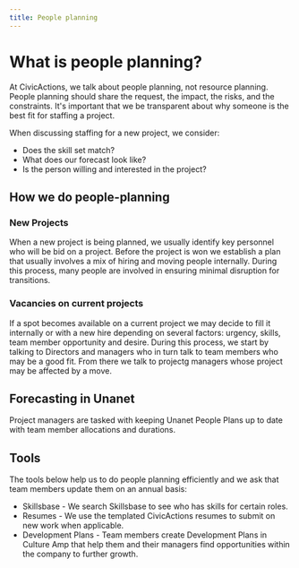 ```yaml
---
title: People planning
---
```


# What is people planning?

At CivicActions, we talk about people planning, not resource planning. People planning should share the request, the impact, the risks, and the constraints. It's important that we be transparent about why someone is the best fit for staffing a project.

When discussing staffing for a new project, we consider:

-   Does the skill set match?
-   What does our forecast look like?
-   Is the person willing and interested in the project?

## How we do people-planning

### New Projects

When a new project is being planned, we usually identify key personnel who will be bid on a project. Before the project is won we establish a plan that usually involves a mix of hiring and moving people internally. During this process, many people are involved in ensuring minimal disruption for transitions.

### Vacancies on current projects

If a spot becomes available on a current project we may decide to fill it internally or with a new hire depending on several factors: urgency, skills, team member opportunity and desire. During this process, we start by talking to Directors and managers who in turn talk to team members who may be a good fit. From there we talk to projectg managers whose project may be affected by a move.

## Forecasting in Unanet

Project managers are tasked with keeping Unanet People Plans up to date with team member allocations and durations.

## Tools

The tools below help us to do people planning efficiently and we ask that team members update them on an annual basis:

-   Skillsbase - We search Skillsbase to see who has skills for certain roles.
-   Resumes - We use the templated CivicActions resumes to submit on new work when applicable.
-   Development Plans - Team members create Development Plans in Culture Amp that help them and their managers find opportunities within the company to further growth.

